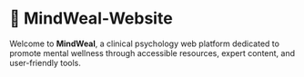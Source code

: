 
# 🧠 MindWeal-Website

Welcome to **MindWeal**, a clinical psychology web platform dedicated to promote mental wellness through accessible resources, expert content, and user-friendly tools.
